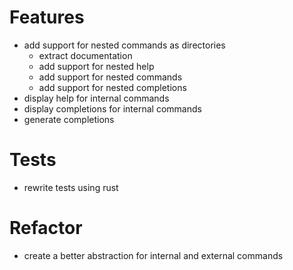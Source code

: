 # Features

- add support for nested commands as directories
  - extract documentation
  - add support for nested help
  - add support for nested commands
  - add support for nested completions
- display help for internal commands
- display completions for internal commands
- generate completions

# Tests

- rewrite tests using rust

# Refactor

- create a better abstraction for internal and external commands

